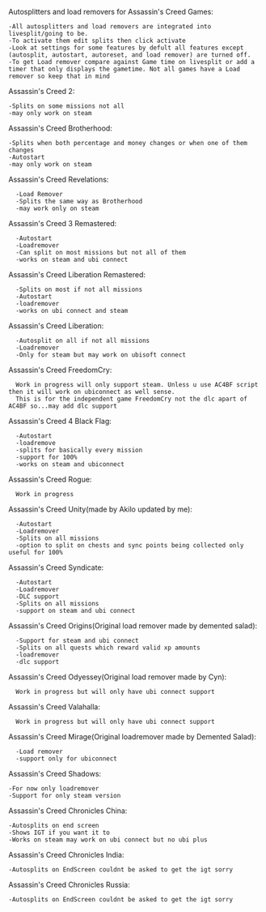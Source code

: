 Autosplitters and load removers for Assassin's Creed Games:

	-All autosplitters and load removers are integrated into livesplit/going to be.
	-To activate them edit splits then click activate
	-Look at settings for some features by defult all features except (autosplit, autostart, autoreset, and load remover) are turned off.
	-To get Load remover compare against Game time on livesplit or add a timer that only displays the gametime. Not all games have a Load remover so keep that in mind

Assassin's Creed 2:

	-Splits on some missions not all
	-may only work on steam

Assassin's Creed Brotherhood:

	-Splits when both percentage and money changes or when one of them changes
 	-Autostart
	-may only work on steam

Assassin's Creed Revelations:

	  -Load Remover
	  -Splits the same way as Brotherhood
	  -may work only on steam

Assassin's Creed 3 Remastered:

	  -Autostart
	  -Loadremover
	  -Can split on most missions but not all of them
	  -works on steam and ubi connect

Assassin's Creed Liberation Remastered:

	  -Splits on most if not all missions
	  -Autostart
	  -loadremover
	  -works on ubi connect and steam

Assassin's Creed Liberation:

	  -Autosplit on all if not all missions
	  -Loadremover
	  -Only for steam but may work on ubisoft connect

Assassin's Creed FreedomCry:

	  Work in progress will only support steam. Unless u use AC4BF script then it will work on ubiconnect as well sense.
	  This is for the independent game FreedomCry not the dlc apart of AC4BF so...may add dlc support

Assassin's Creed 4 Black Flag:

	  -Autostart
	  -loadremove
	  -splits for basically every mission
	  -support for 100%
	  -works on steam and ubiconnect

Assassin's Creed Rogue:

	  Work in progress

Assassin's Creed Unity(made by Akilo updated by me):

	  -Autostart
	  -Loadremover
	  -Splits on all missions
	  -option to split on chests and sync points being collected only useful for 100%

Assassin's Creed Syndicate:

	  -Autostart
	  -Loadremover
	  -DLC support
	  -Splits on all missions
	  -support on steam and ubi connect

Assassin's Creed Origins(Original load remover made by demented salad):

	  -Support for steam and ubi connect
	  -Splits on all quests which reward valid xp amounts
	  -loadremover
	  -dlc support

Assassin's Creed Odyessey(Original load remover made by Cyn):

	  Work in progress but will only have ubi connect support

Assassin's Creed Valahalla:

	  Work in progress but will only have ubi connect support

Assassin's Creed Mirage(Original loadremover made by Demented Salad):

	  -Load remover
	  -support only for ubiconnect

Assassin's Creed Shadows:

	-For now only loadremover
	-Support for only steam version
 Assassin's Creed Chronicles China:

 	-Autosplits on end screen
	-Shows IGT if you want it to 
 	-Works on steam may work on ubi connect but no ubi plus

Assassin's Creed Chronicles India:

	-Autosplits on EndScreen couldnt be asked to get the igt sorry

 Assassin's Creed Chronicles Russia:

 	-Autosplits on EndScreen couldnt be asked to get the igt sorry
    
